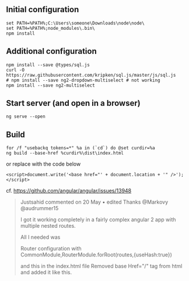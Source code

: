 ## Initial configuration
    set PATH=%PATH%;C:\Users\someone\Downloads\node\node\
    set PATH=%PATH%;node_modules\.bin\
    npm install

## Additional configuration
    npm install --save @types/sql.js
    curl -O https://raw.githubusercontent.com/kripken/sql.js/master/js/sql.js
    # npm install --save ng2-dropdown-multiselect # not working
    npm install --save ng2-multiselect

## Start server (and open in a browser)
    ng serve --open

## Build
    for /f "usebackq tokens=*" %a in (`cd`) do @set curdir=%a
    ng build --base-href %curdir%\dist\index.html

or replace <base href="..."> with the code below

    <script>document.write('<base href="' + document.location + '" />');</script>

cf. https://github.com/angular/angular/issues/13948

> Justsahid commented on 20 May •  edited 
> Thanks @Markovy @audrummer15
> 
> I got it working completely in a fairly complex angular 2 app with multiple nested routes.
> 
> All I needed was
> 
> Router configuration with
> CommonModule,RouterModule.forRoot(routes,{useHash:true})
> 
> and this in the index.html file
> Removed base Href="/" tag from html and added it like this.
> <script>document.write('<base href="' + document.location + '" />');</script>
